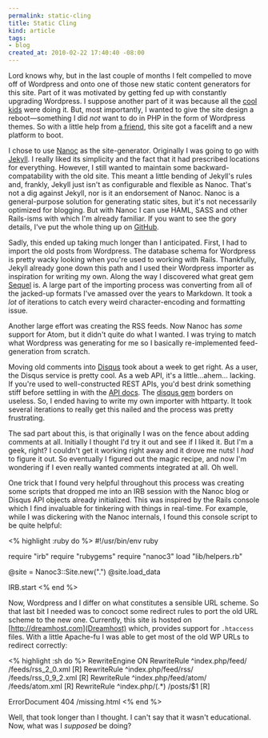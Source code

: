 ```yaml
--- 
permalink: static-cling
title: Static Cling
kind: article
tags: 
- blog
created_at: 2010-02-22 17:40:40 -08:00
---
```

Lord knows why, but in the last couple of months I felt compelled to
move off of Wordpress and onto one of those new static content
generators for this site. Part of it was motivated by getting fed up
with constantly upgrading Wordpress. I suppose another part of it was
because all the [cool](http://userprimary.net)
[kids](http://davepeck.org/) were doing it. But, most importantly,
I wanted to give the site design a reboot&mdash;something I did _not_
want to do in PHP in the form of Wordpress themes. So with a little
help from [a friend](http://whole-studios.com/), this site got a
facelift and a new platform to boot.

I chose to use [Nanoc](http://nanoc.stoneship.org) as the
site-generator. Originally I was going to go with
[Jekyll](http://github.com/mojombo/jekyll). I really liked its
simplicity and the fact that it had prescribed locations for
everything. However, I still wanted to maintain some
backward-compatability with the old site. This meant a little bending
of Jekyll's rules and, frankly, Jekyll just isn't as configurable and
flexible as Nanoc. That's not a dig against Jekyll, nor is it an
endorsement of Nanoc. Nanoc is a general-purpose solution for
generating static sites, but it's not necessarily optimized for
blogging. But with Nanoc I can use HAML, SASS and other Rails-isms
with which I'm already familiar. If you want to see the gory details,
I've put the whole thing up on
[GitHub](http://github.com/alexvollmer/alexvollmer.com).

Sadly, this ended up taking much longer than I anticipated.
First, I had to import the old posts from Wordpress. The database
schema for Wordpress is pretty wacky looking when you're used to
working with Rails. Thankfully, Jekyll already gone down this path and
I used their Wordpress importer as inspiration for writing my
own. Along the way I discovered what great gem
[Sequel](http://rubygems.org/gems/sequel) is. A large part of the
importing process was converting from all of the jacked-up formats
I've amassed over the years to Markdown. It took a _lot_ of iterations
to catch every weird character-encoding and formatting issue.

Another large effort was creating the RSS feeds. Now Nanoc has _some_
support for Atom, but it didn't quite do what I wanted. I was trying
to match what Wordpress was generating for me so I basically
re-implemented feed-generation from scratch.

Moving old comments into [Disqus](http://disqus.com) took about
a week to get right. As a user, the Disqus service is pretty
cool. As a web API, it's a little&hellip;ahem&hellip; lacking. If
you're used to well-constructed REST APIs, you'd best drink something
stiff before settling in with the [API
docs](http://groups.google.com/group/disqus-dev/web/api-1-1). The
[disqus gem](http://github.com/norman/disqus) borders on useless. So,
I ended having to write my own importer with httparty. It took several
iterations to really get this nailed and the process was pretty
frustrating.

The sad part about this, is that originally I was on the fence about
adding comments at all. Initially I thought I'd try it out and see if
I liked it. But I'm a geek, right? I couldn't get it working right
away and it drove me nuts! I _had_ to figure it out. So eventually I
figured out the magic recipe, and now I'm wondering if I even really
wanted comments integrated at all. Oh well.

One trick that I found very helpful throughout this process was
creating some scripts that dropped me into an IRB session with the
Nanoc blog or Disqus API objects already initialized. This was
inspired by the Rails console which I find invaluable for tinkering with
things in real-time. For example, while I was dickering with the Nanoc
internals, I found this console script to be quite helpful:

<% highlight :ruby do %>
#!/usr/bin/env ruby

require "irb"
require "rubygems"
require "nanoc3"
load "lib/helpers.rb"

@site = Nanoc3::Site.new(".")
@site.load_data

IRB.start
<% end %>

Now, Wordpress and I differ on what constitutes a sensible URL
scheme. So that last bit I needed was to concoct some redirect rules
to port the old URL scheme to the new one. Currently, this site is
hosted on [http://dreamhost.com](Dreamhost) which, provides support
for `.htaccess` files. With a little Apache-fu I was able to get most
of the old WP URLs to redirect correctly:

<% highlight :sh do %>
RewriteEngine ON
RewriteRule ^index.php/feed/ /feeds/rss_2_0.xml [R]
RewriteRule ^index.php/feed/rss/ /feeds/rss_0_9_2.xml [R]
RewriteRule ^index.php/feed/atom/ /feeds/atom.xml [R]
RewriteRule ^index.php/(.*) /posts/$1 [R]

ErrorDocument 404 /missing.html
<% end %>

Well, that took longer than I thought. I can't say that it wasn't
educational. Now, what was I _supposed_ be doing?
